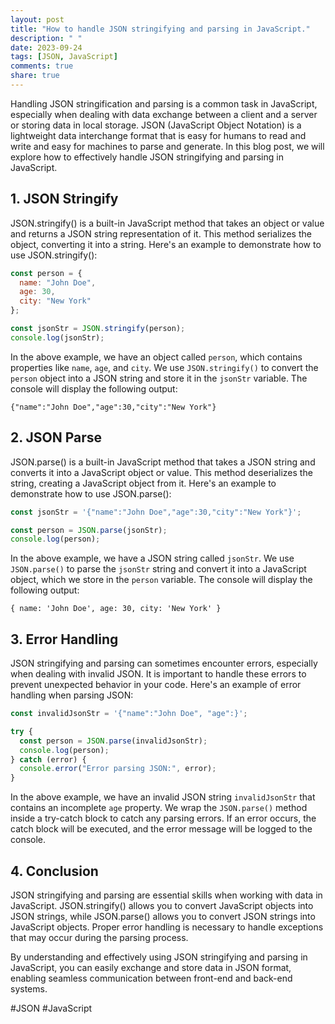 ```yaml
---
layout: post
title: "How to handle JSON stringifying and parsing in JavaScript."
description: " "
date: 2023-09-24
tags: [JSON, JavaScript]
comments: true
share: true
---
```


Handling JSON stringification and parsing is a common task in JavaScript, especially when dealing with data exchange between a client and a server or storing data in local storage. JSON (JavaScript Object Notation) is a lightweight data interchange format that is easy for humans to read and write and easy for machines to parse and generate. In this blog post, we will explore how to effectively handle JSON stringifying and parsing in JavaScript.

## 1. JSON Stringify

JSON.stringify() is a built-in JavaScript method that takes an object or value and returns a JSON string representation of it. This method serializes the object, converting it into a string. Here's an example to demonstrate how to use JSON.stringify():

```javascript
const person = {
  name: "John Doe",
  age: 30,
  city: "New York"
};

const jsonStr = JSON.stringify(person);
console.log(jsonStr);
```

In the above example, we have an object called `person`, which contains properties like `name`, `age`, and `city`. We use `JSON.stringify()` to convert the `person` object into a JSON string and store it in the `jsonStr` variable. The console will display the following output:

```plaintext
{"name":"John Doe","age":30,"city":"New York"}
```

## 2. JSON Parse

JSON.parse() is a built-in JavaScript method that takes a JSON string and converts it into a JavaScript object or value. This method deserializes the string, creating a JavaScript object from it. Here's an example to demonstrate how to use JSON.parse():

```javascript
const jsonStr = '{"name":"John Doe","age":30,"city":"New York"}';

const person = JSON.parse(jsonStr);
console.log(person);
```

In the above example, we have a JSON string called `jsonStr`. We use `JSON.parse()` to parse the `jsonStr` string and convert it into a JavaScript object, which we store in the `person` variable. The console will display the following output:

```plaintext
{ name: 'John Doe', age: 30, city: 'New York' }
```

## 3. Error Handling

JSON stringifying and parsing can sometimes encounter errors, especially when dealing with invalid JSON. It is important to handle these errors to prevent unexpected behavior in your code. Here's an example of error handling when parsing JSON:

```javascript
const invalidJsonStr = '{"name":"John Doe", "age":}';

try {
  const person = JSON.parse(invalidJsonStr);
  console.log(person);
} catch (error) {
  console.error("Error parsing JSON:", error);
}
```

In the above example, we have an invalid JSON string `invalidJsonStr` that contains an incomplete `age` property. We wrap the `JSON.parse()` method inside a try-catch block to catch any parsing errors. If an error occurs, the catch block will be executed, and the error message will be logged to the console.

## 4. Conclusion

JSON stringifying and parsing are essential skills when working with data in JavaScript. JSON.stringify() allows you to convert JavaScript objects into JSON strings, while JSON.parse() allows you to convert JSON strings into JavaScript objects. Proper error handling is necessary to handle exceptions that may occur during the parsing process.

By understanding and effectively using JSON stringifying and parsing in JavaScript, you can easily exchange and store data in JSON format, enabling seamless communication between front-end and back-end systems.

#JSON #JavaScript